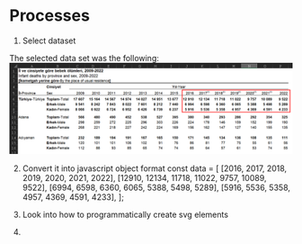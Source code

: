 # Processes

1. Select dataset

The selected data set was the following:
![Alt text](chosen.png)

2. Convert it into javascript object format
   const data = [
   [2016, 2017, 2018, 2019, 2020, 2021, 2022],
   [12910, 12134, 11718, 11022, 9757, 10089, 9522],
   [6994, 6598, 6360, 6065, 5388, 5498, 5289],
   [5916, 5536, 5358, 4957, 4369, 4591, 4233],
   ];

3. Look into how to programmatically create svg elements

4.
